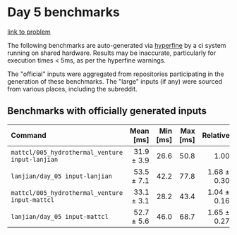 # Day 5 benchmarks

[link to problem](http://adventofcode.com/2021/day/5)

The following benchmarks are auto-generated via [hyperfine](https://github.com/sharkdp/hyperfine) by a ci system running on shared hardware. Results may be inaccurate, particularly for execution times < 5ms, as per the hyperfine warnings.

The "official" inputs were aggregated from repositories participating in the generation of these benchmarks. The "large" inputs (if any) were sourced from various places, including the subreddit.

## Benchmarks with officially generated inputs
| Command | Mean [ms] | Min [ms] | Max [ms] | Relative |
|:---|---:|---:|---:|---:|
| `mattcl/005_hydrothermal_venture input-lanjian` | 31.9 ± 3.9 | 26.6 | 50.8 | 1.00 |
| `lanjian/day_05 input-lanjian` | 53.5 ± 7.1 | 42.2 | 77.8 | 1.68 ± 0.30 |
| `mattcl/005_hydrothermal_venture input-mattcl` | 33.1 ± 3.1 | 28.2 | 43.4 | 1.04 ± 0.16 |
| `lanjian/day_05 input-mattcl` | 52.7 ± 5.6 | 46.0 | 68.7 | 1.65 ± 0.27 |
